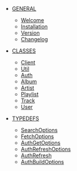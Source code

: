 - <a href="/" class="sidebar-nav-head">GENERAL</a>
    - [Welcome](/)
    - [Installation](/basics/installation)
    - [Version](/basics/version)
    - [Changelog](/changelog)

- <a href="/class/client" class="sidebar-nav-head">CLASSES</a>
    - [Client](/class/client)
    - [Util](/class/util)
    - [Auth](/class/auth)
    - [Album](/class/album)
    - [Artist](/class/artist)
    - [Playlist](/class/playlist)
    - [Track](/class/track)
    - [User](/class/user)

- <a href="/typedef/searchoptions" class="sidebar-nav-head">TYPEDEFS</a>
    - [SearchOptions](/typedef/searchoptions)
    - [FetchOptions](/typedef/fetchoptions)
    - [AuthGetOptions](/typedef/authgetoptions)
    - [AuthRefreshOptions](/typedef/authrefreshoptions)
    - [AuthRefresh](/typedef/authrefresh)
    - [AuthBuildOptions](/typedef/authbuildoptions)